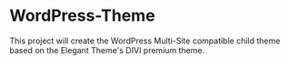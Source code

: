 # WordPress-Theme
This project will create the WordPress Multi-Site compatible child theme based on the Elegant Theme's DIVI premium theme.
